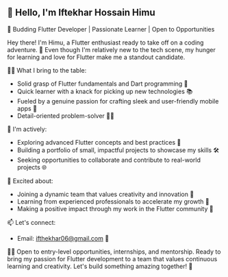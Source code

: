 ## 👋 Hello, I'm Iftekhar Hossain Himu

🚀 Budding Flutter Developer | Passionate Learner | Open to Opportunities

Hey there! I'm Himu, a Flutter enthusiast ready to take off on a coding adventure. 🌟 Even though I'm relatively new to the tech scene, my hunger for learning and love for Flutter make me a standout candidate.

👨‍💻 What I bring to the table:
- Solid grasp of Flutter fundamentals and Dart programming 🚀
- Quick learner with a knack for picking up new technologies 📚
- Fueled by a genuine passion for crafting sleek and user-friendly mobile apps 📱
- Detail-oriented problem-solver 🕵️‍♂️

🔭 I'm actively:
- Exploring advanced Flutter concepts and best practices 🚀
- Building a portfolio of small, impactful projects to showcase my skills 🛠️
- Seeking opportunities to collaborate and contribute to real-world projects 🌐

🌱 Excited about:
- Joining a dynamic team that values creativity and innovation 🌈
- Learning from experienced professionals to accelerate my growth 🚀
- Making a positive impact through my work in the Flutter community 🤝

📫 Let's connect:
- Email: ifthekhar06@gmail.com 📧




👨‍🚀 Open to entry-level opportunities, internships, and mentorship. Ready to bring my passion for Flutter development to a team that values continuous learning and creativity. Let's build something amazing together! 🚀
